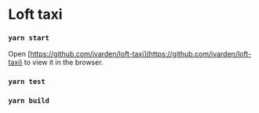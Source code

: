 # Loft taxi


### `yarn start`
Open [https://github.com/ivarden/loft-taxi](https://github.com/ivarden/loft-taxi) to view it in the browser.

### `yarn test`

### `yarn build`
